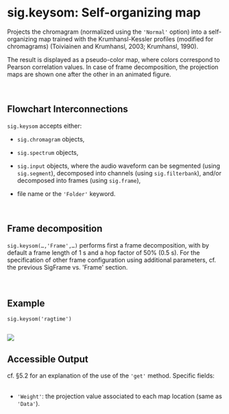 # sig.keysom: Self-organizing map #

Projects the chromagram (normalized using the `'Normal'` option) into a self-organizing map trained with the Krumhansl-Kessler profiles (modified for chromagrams) (Toiviainen and Krumhansl, 2003; Krumhansl, 1990).

The result is displayed as a pseudo-color map, where colors correspond to Pearson correlation values. In case of frame decomposition, the projection maps are shown one after the other in an animated figure.

<br>
<h2>Flowchart Interconnections</h2>

<code>sig.keysom</code> accepts either:<br>
<ul><li><code>sig.chromagram</code> objects,<p>
</li><li><code>sig.spectrum</code> objects,<p>
</li><li><code>sig.input</code> objects, where the audio waveform can be segmented (using <code>sig.segment</code>), decomposed into channels (using <code>sig.filterbank</code>), and/or decomposed into frames (using <code>sig.frame</code>),<p>
</li><li>file name or the <code>'Folder'</code> keyword.</li></ul>

<br>
<h2>Frame decomposition</h2>

<code>sig.keysom(…,'Frame',…)</code> performs first a frame decomposition, with by default a frame length of 1 s and a hop factor of 50% (0.5 s). For the specification of other frame configuration using additional parameters, cf. the previous SigFrame vs. 'Frame' section.<br>
<br>
<br>
<h2>Example</h2>
<pre><code>sig.keysom('ragtime')<br>
</code></pre>
<img src='https://miningsuite.googlecode.com/svn/wiki/SigKeysom_ex1.png' />


<h2>Accessible Output</h2>
cf. §5.2 for an explanation of the use of the <code>'get'</code> method. Specific fields:<br>
<br>
<ul><li><code>'Weight'</code>: the projection value associated to each map location (same as <code>'Data'</code>).